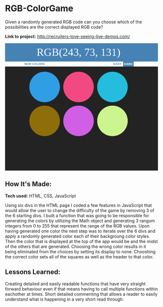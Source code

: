 # RGB-ColorGame
Given a randomly generated RGB code can you choose which of the possibilities are the correct displayed RGB code?

**Link to project:** http://recruiters-love-seeing-live-demos.com/

![alt tag](RGB-Game.png)

## How It's Made:

**Tech used:** HTML, CSS, JavaScript

Using six divs in the HTML page I coded a few features in JavaScript that would allow the user to change the difficulty of the game by removing 3 of the 6 starting divs.
I built a function that was going to be responsible for generating the colors by utilizing the Math object and generating 3 rangom integers from 0 to 255 that represent 
the range of the RGB values. Upon having generated one color the next step was to iterate over the 6 divs and apply a randomly generated color each of their backgroung color styles. Then the color that is displayed at the top of the app would be and the midst of the others that are generated. Choosing the wrong color results in it being eliminated from the choices by setting its display to none. Chooshing the correct color sets all of the squares as well as the header to that color.

## Lessons Learned:

Creating detailed and easily readable functions that have very straight forward behaviour even if that means having to call multiple functions within eachother at times.
Short detailed commenting that allows a reader to easily understand what is happening in a very short read through.

